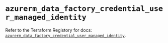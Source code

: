 # `azurerm_data_factory_credential_user_managed_identity`

Refer to the Terraform Registory for docs: [`azurerm_data_factory_credential_user_managed_identity`](https://registry.terraform.io/providers/hashicorp/azurerm/3.86.0/docs/resources/data_factory_credential_user_managed_identity).
